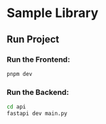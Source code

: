 # Sample Library

## Run Project

### Run the Frontend:
```bash
pnpm dev

```

### Run the Backend:
```bash
cd api
fastapi dev main.py
```